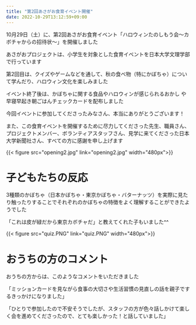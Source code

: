 ```yaml
---
title: "第2回あさがお食育イベント開催"
date: 2022-10-29T13:12:59+09:00
---
```

10月29日（土）に、第2回あさがお食育イベント「ハロウィンたのしもう会〜カボチャからの招待状〜」を開催しました
<!--more-->

あさがおプロジェクトは、小学生を対象とした食育イベントを日本大学文理学部で行っています

第2回目は、クイズやゲームなどを通して、秋の食べ物（特にかぼちゃ）について学んだり、ハロウィン文化を楽しみました

イベント終了後は、かぼちゃに関する食品やハロウィンが感じられるおかし や 早寝早起き朝ごはんチェックカードを配布しました

今回イベントに参加してくださったみなさん、本当にありがとうございます！

また、この食育イベントを開催するために尽力してくださった先生、職員さん、プロジェクトメンバー、ボランティアスタッフさん、見学に来てくださった日本大学新聞社さん、すべての方に感謝を申し上げます

{{< figure src="opening2.jpg" link="opening2.jpg" width="480px">}}

# 子どもたちの反応

3種類のかぼちゃ（日本かぼちゃ・東京かぼちゃ・バターナッツ）を実際に見たり触ったりすることでそれぞれのかぼちゃの特徴をよく理解することができたようでした

「これは皮が緑だから東京カボチャだ」と教えてくれた子もいました^^

{{< figure src="quiz.PNG" link="quiz.PNG" width="480px">}}

# おうちの方のコメント

おうちの方からは、このようなコメントをいただきました

「ミッションカードを見ながら食事の大切さや生活習慣の見直しの話を親子でするきっかけになりました」

「ひとりで参加したので不安そうでしたが、スタッフの方が色々話しかけて楽しく会を進めてくださったので、とても楽しかった！と話していました」

